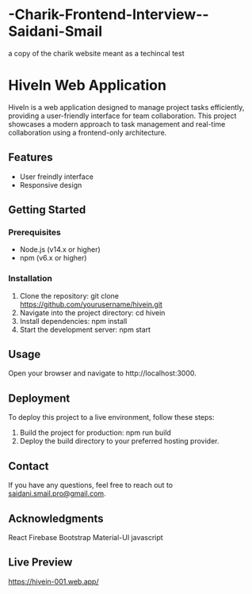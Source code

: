 # -Charik-Frontend-Interview--Saidani-Smail
a copy of the charik website meant as a techincal test  
# HiveIn Web Application

HiveIn is a web application designed to manage project tasks efficiently, providing a user-friendly interface for team collaboration. This project showcases a modern approach to task management and real-time collaboration using a frontend-only architecture.

## Features
- User freindly interface
- Responsive design

## Getting Started

### Prerequisites
- Node.js (v14.x or higher)
- npm (v6.x or higher)

### Installation
1. Clone the repository:
   git clone https://github.com/yourusername/hivein.git
2.  Navigate into the project directory:
   cd hivein
3. Install dependencies:
  npm install
4. Start the development server:
  npm start


## Usage

Open your browser and navigate to http://localhost:3000.

## Deployment
To deploy this project to a live environment, follow these steps:

1. Build the project for production:
npm run build
2. Deploy the build directory to your preferred hosting provider.


## Contact
If you have any questions, feel free to reach out to saidani.smail.pro@gmail.com.

## Acknowledgments
React
Firebase
Bootstrap
Material-UI
javascript
## Live Preview
https://hivein-001.web.app/
